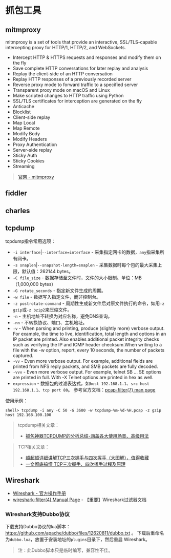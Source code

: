 # 抓包工具

## mitmproxy

mitmproxy is a set of tools that provide an interactive, SSL/TLS-capable intercepting proxy for HTTP/1, HTTP/2, and WebSockets.

* Intercept HTTP & HTTPS requests and responses and modify them on the fly
* Save complete HTTP conversations for later replay and analysis
* Replay the client-side of an HTTP conversation
* Replay HTTP responses of a previously recorded server
* Reverse proxy mode to forward traffic to a specified server
* Transparent proxy mode on macOS and Linux
* Make scripted changes to HTTP traffic using Python
* SSL/TLS certificates for interception are generated on the fly
* Anticache
* Blocklist
* Client-side replay
* Map Local
* Map Remote
* Modify Body
* Modify Headers
* Proxy Authentication
* Server-side replay
* Sticky Auth
* Sticky Cookies
* Streaming

> [官网 - mitmproxy](https://www.mitmproxy.org/)


## fiddler


## charles

## tcpdump

tcpdump指令常用选项：

* `-i interface`|`--interface=interface` - 采集指定网卡的数据，`any`指采集所有网卡。
* `-s snaplen`|`--snapshot-length=snaplen` - 采集数据时每个包的最大采集上限，默认值：262144 bytes。
* `-C file_size` - 数据存储至文件时，文件的大小限制。单位：MB（1,000,000 bytes）
* `-G rotate_seconds` - 指定新文件生成的周期。
* `-w file` - 数据写入指定文件，而非控制台。
* `-z postrotate-command` - 周期性生成新文件后对原文件执行的命令，如用`-z gzip`或`-z bzip2`来压缩文件。
* `-n` - 主机地址不转换为对应名称，避免DNS查询。
* `-nn` - 不转换协议、端口、主机地址。
* `-v` - When  parsing  and printing, produce (slightly more) verbose output.  For example, the time to live, identification,
  total length and options in an IP packet are printed.  Also enables additional packet integrity checks such as verifying
  the IP and ICMP header checksum.When writing to a file with the -w option, report, every 10 seconds, the number of packets captured.
* `-vv` - Even  more  verbose  output.  For example, additional fields are printed from NFS reply packets, and SMB packets are fully decoded.
* `-vvv` - Even more verbose output.  For example, telnet SB ... SE options are printed in full.  With -X  Telnet  options  are printed in hex as well.
* `expression` - 数据包的过滤表达式，如`host 192.168.1.1`、`src host 192.168.1.1`、`tcp port 80`。
  参考官方文档：[pcap-filter(7) man page](https://www.tcpdump.org/manpages/pcap-filter.7.html)

使用示例：
```shell
shell> tcpdump -i any -C 50 -G 3600 -w tcpdump-%m-%d-%H.pcap -z gzip host 192.168.100.100
```

> tcpdump相关文章：
> * [抓包神器TCPDUMP的分析总结-涵盖各大使用场景、高级用法](https://cloud.tencent.com/developer/article/1858612)

> TCP相关文章：
> * [超超超详细讲解TCP三次握手与四次挥手（大图解），值得收藏](https://zhuanlan.zhihu.com/p/591865232)
> * [一文彻底搞懂 TCP三次握手、四次挥手过程及原理](https://zhuanlan.zhihu.com/p/108504297)


## Wireshark

* [Wireshark - 官方操作手册](https://www.wireshark.org/docs/wsug_html/)
* [wireshark-filter(4) Manual Page](https://www.wireshark.org/docs/man-pages/wireshark-filter.html) - 【重要】Wireshark过滤器文档

### Wireshark支持Dubbo协议

下载支持Dubbo协议的lua脚本：https://github.com/apache/dubbo/files/12620811/dubbo.txt 。
下载后重命名为`dubbo.lua`，放置于安装地址的`plugins`目录下，然后重启 Wireshark。

> 注：此Dubbo脚本只是临时编写，兼容性不佳。
